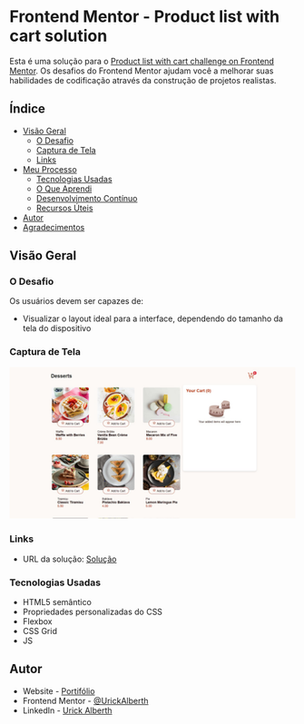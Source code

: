 # Frontend Mentor - Product list with cart solution

Esta é uma solução para o [Product list with cart challenge on Frontend Mentor](https://www.frontendmentor.io/challenges/bento-grid-RMydElrlOj). Os desafios do Frontend Mentor ajudam você a melhorar suas habilidades de codificação através da construção de projetos realistas. 

## Índice

- [Visão Geral](#visão-geral)
  - [O Desafio](#o-desafio)
  - [Captura de Tela](#captura-de-tela)
  - [Links](#links)
- [Meu Processo](#meu-processo)
  - [Tecnologias Usadas](#tecnologias-usadas)
  - [O Que Aprendi](#o-que-aprendi)
  - [Desenvolvimento Contínuo](#desenvolvimento-contínuo)
  - [Recursos Úteis](#recursos-úteis)
- [Autor](#autor)
- [Agradecimentos](#agradecimentos)


## Visão Geral

### O Desafio

Os usuários devem ser capazes de:

- Visualizar o layout ideal para a interface, dependendo do tamanho da tela do dispositivo

### Captura de Tela

![](./screenshot.jpg)

### Links

- URL da solução: [Solução](https://urickalberth.github.io/frontendMentor/product-list-with-cart-main/)


### Tecnologias Usadas

- HTML5 semântico
- Propriedades personalizadas do CSS
- Flexbox
- CSS Grid
- JS

## Autor

- Website - [Portifólio](https://urickalberth.github.io/)
- Frontend Mentor - [@UrickAlberth](https://www.frontendmentor.io/profile/UrickAlberth)
- LinkedIn - [Urick Alberth](https://www.linkedin.com/in/urick-alberth-109253184)

